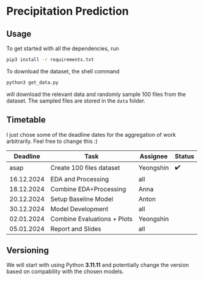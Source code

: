 # Precipitation Prediction 

## Usage
To get started with all the dependencies, run 
```sh
pip3 install -r requirements.txt
```

To download the dataset, the shell command
```sh
python3 get_data.py
```
will download the relevant data and randomly sample
100 files from the dataset. The sampled files are
stored in the `data` folder.


## Timetable
I just chose some of the deadline dates for the 
aggregation of work arbitrarily. Feel free to
change this :)

|  Deadline  | Task                        | Assignee  | Status   |
| ---------- | --------------------------- | --------- | -------- |
| asap       | Create 100 files dataset    | Yeongshin | :heavy_check_mark: |
| 16.12.2024 | EDA and Processing          | all       |          |         
| 18.12.2024 | Combine EDA+Processing      | Anna      |          |
| 20.12.2024 | Setup Baseline Model        | Anton     |          |
| 30.12.2024 | Model Development           | all       |          | 
| 02.01.2024 | Combine Evaluations + Plots | Yeongshin |          | 
| 05.01.2024 | Report and Slides           | all       |          |
## Versioning
We will start with using Python **3.11.11** and 
potentially change the version based on compability
with the chosen models.


